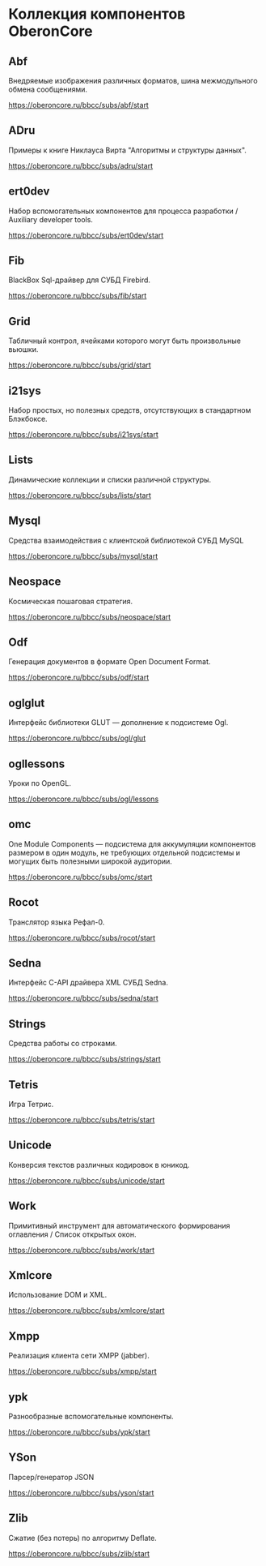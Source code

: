 # Коллекция компонентов OberonCore

## Abf

Внедряемые изображения различных форматов, шина межмодульного обмена сообщениями.

https://oberoncore.ru/bbcc/subs/abf/start

## ADru

Примеры к книге Никлауса Вирта "Алгоритмы и структуры данных".

https://oberoncore.ru/bbcc/subs/adru/start

## ert0dev

Набор вспомогательных компонентов для процесса разработки / Auxiliary developer tools.

https://oberoncore.ru/bbcc/subs/ert0dev/start

## Fib

BlackBox Sql-драйвер для СУБД Firebird.

https://oberoncore.ru/bbcc/subs/fib/start

## Grid

Табличный контрол, ячейками которого могут быть произвольные вьюшки.

https://oberoncore.ru/bbcc/subs/grid/start

## i21sys

Набор простых, но полезных средств, отсутствующих в стандартном Блэкбоксе.

https://oberoncore.ru/bbcc/subs/i21sys/start

## Lists

Динамические коллекции и списки различной структуры.

https://oberoncore.ru/bbcc/subs/lists/start

## Mysql

Средства взаимодействия с клиентской библиотекой СУБД MySQL

https://oberoncore.ru/bbcc/subs/mysql/start

## Neospace

Космическая пошаговая стратегия.

https://oberoncore.ru/bbcc/subs/neospace/start

## Odf

Генерация документов в формате Open Document Format.

https://oberoncore.ru/bbcc/subs/odf/start

## oglglut

Интерфейс библиотеки GLUT — дополнение к подсистеме Ogl.

https://oberoncore.ru/bbcc/subs/ogl/glut

## ogllessons

Уроки по OpenGL.

https://oberoncore.ru/bbcc/subs/ogl/lessons

## omc

One Module Components — подсистема для аккумуляции компонентов размером в один модуль, не требующих отдельной подсистемы и могущих быть полезными широкой аудитории.

https://oberoncore.ru/bbcc/subs/omc/start

## Rocot

Транслятор языка Рефал-0.

https://oberoncore.ru/bbcc/subs/rocot/start

## Sedna

Интерфейс C-API драйвера XML СУБД Sedna.

https://oberoncore.ru/bbcc/subs/sedna/start

## Strings

Средства работы со строками.

https://oberoncore.ru/bbcc/subs/strings/start

## Tetris

Игра Тетрис.

https://oberoncore.ru/bbcc/subs/tetris/start

## Unicode

Конверсия текстов различных кодировок в юникод.

https://oberoncore.ru/bbcc/subs/unicode/start

## Work

Примитивный инструмент для автоматического формирования оглавления / Список открытых окон.

https://oberoncore.ru/bbcc/subs/work/start

## Xmlcore

Использование DOM и XML.

https://oberoncore.ru/bbcc/subs/xmlcore/start

## Xmpp

Реализация клиента сети XMPP (jabber). 

https://oberoncore.ru/bbcc/subs/xmpp/start

## ypk

Разнообразные вспомогательные компоненты.

https://oberoncore.ru/bbcc/subs/ypk/start

## YSon

Парсер/генератор JSON

https://oberoncore.ru/bbcc/subs/yson/start 

## Zlib

Сжатие (без потерь) по алгоритму Deflate.

https://oberoncore.ru/bbcc/subs/zlib/start